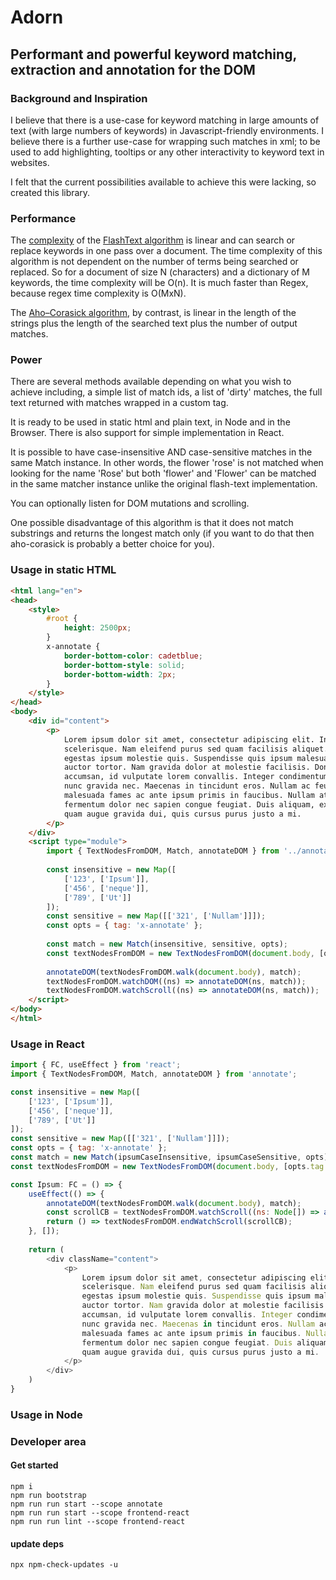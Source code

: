 # Adorn
## Performant and powerful keyword matching, extraction and annotation for the DOM
### Background and Inspiration
I believe that there is a use-case for keyword matching in large amounts of text (with large numbers of keywords) in Javascript-friendly environments. I believe there is a further use-case for wrapping such matches in xml; to be used to add highlighting, tooltips or any other interactivity to keyword text in websites.

I felt that the current possibilities available to achieve this were lacking, so created this library.

### Performance
The [complexity](https://en.wikipedia.org/wiki/Time_complexity) of the [FlashText algorithm](https://arxiv.org/abs/1711.00046) is linear and can search or replace keywords in one pass over a document. The time complexity of this algorithm is not dependent on the number of terms being searched or replaced. So for a document of size N (characters) and a dictionary of M keywords, the time complexity will be O(n). It is much faster than Regex, because regex time complexity is O(MxN).

The [Aho–Corasick algorithm](https://en.wikipedia.org/wiki/Aho%E2%80%93Corasick_algorithm), by contrast, is linear in the length of the strings plus the length of the searched text plus the number of output matches.

### Power
There are several methods available depending on what you wish to achieve including, a simple list of match ids, a list of 'dirty' matches, the full text returned with matches wrapped in a custom tag.

It is ready to be used in static html and plain text, in Node and in the Browser. There is also support for simple implementation in React.

It is possible to have case-insensitive AND case-sensitive matches in the same Match instance. In other words, the flower 'rose' is not matched when looking for the name 'Rose' but both 'flower' and 'Flower' can be matched in the same matcher instance unlike the original flash-text implementation.

You can optionally listen for DOM mutations and scrolling.

One possible disadvantage of this algorithm is that it does not match substrings and returns the longest match only (if you want to do that then aho-corasick is probably a better choice for you).

### Usage in static HTML
```html
<html lang="en">
<head>
    <style>
        #root {
            height: 2500px;
        }
        x-annotate {
            border-bottom-color: cadetblue;
            border-bottom-style: solid;
            border-bottom-width: 2px;
        }
    </style>
</head>
<body>
    <div id="content">
        <p>
            Lorem ipsum dolor sit amet, consectetur adipiscing elit. In cursus cursus enim eu
            scelerisque. Nam eleifend purus sed quam facilisis aliquet. Fusce feugiat neque elit, non
            egestas ipsum molestie quis. Suspendisse quis ipsum malesuada, scelerisque tellus quis,
            auctor tortor. Nam gravida dolor at molestie facilisis. Donec faucibus nisl vitae ante
            accumsan, id vulputate lorem convallis. Integer condimentum nunc turpis, eget pellentesque
            nunc gravida nec. Maecenas in tincidunt eros. Nullam ac feugiat turpis. Interdum et
            malesuada fames ac ante ipsum primis in faucibus. Nullam at posuere urna. Phasellus
            fermentum dolor nec sapien congue feugiat. Duis aliquam, ex finibus porttitor viverra,
            quam augue gravida dui, quis cursus purus justo a mi.
        </p>
    </div>
    <script type="module">
        import { TextNodesFromDOM, Match, annotateDOM } from '../annotate/build';
    
        const insensitive = new Map([
            ['123', ['Ipsum']],
            ['456', ['neque']],
            ['789', ['Ut']]
        ]);
        const sensitive = new Map([['321', ['Nullam']]]);
        const opts = { tag: 'x-annotate' };
    
        const match = new Match(insensitive, sensitive, opts);
        const textNodesFromDOM = new TextNodesFromDOM(document.body, [opts.tag.toUpperCase()]);
    
        annotateDOM(textNodesFromDOM.walk(document.body), match);
        textNodesFromDOM.watchDOM((ns) => annotateDOM(ns, match));
        textNodesFromDOM.watchScroll((ns) => annotateDOM(ns, match));
    </script>
</body>
</html>
```

### Usage in React
```javascript
import { FC, useEffect } from 'react';
import { TextNodesFromDOM, Match, annotateDOM } from 'annotate';

const insensitive = new Map([
    ['123', ['Ipsum']],
    ['456', ['neque']],
    ['789', ['Ut']]
]);
const sensitive = new Map([['321', ['Nullam']]]);
const opts = { tag: 'x-annotate' };
const match = new Match(ipsumCaseInsensitive, ipsumCaseSensitive, opts);
const textNodesFromDOM = new TextNodesFromDOM(document.body, [opts.tag.toUpperCase()]);

const Ipsum: FC = () => {
    useEffect(() => {
        annotateDOM(textNodesFromDOM.walk(document.body), match);
        const scrollCB = textNodesFromDOM.watchScroll((ns: Node[]) => annotateDOM(ns, match));
        return () => textNodesFromDOM.endWatchScroll(scrollCB);
    }, []);
	
    return (
        <div className="content">
            <p>
                Lorem ipsum dolor sit amet, consectetur adipiscing elit. In cursus cursus enim eu
                scelerisque. Nam eleifend purus sed quam facilisis aliquet. Fusce feugiat neque elit, non
                egestas ipsum molestie quis. Suspendisse quis ipsum malesuada, scelerisque tellus quis,
                auctor tortor. Nam gravida dolor at molestie facilisis. Donec faucibus nisl vitae ante
                accumsan, id vulputate lorem convallis. Integer condimentum nunc turpis, eget pellentesque
                nunc gravida nec. Maecenas in tincidunt eros. Nullam ac feugiat turpis. Interdum et
                malesuada fames ac ante ipsum primis in faucibus. Nullam at posuere urna. Phasellus
                fermentum dolor nec sapien congue feugiat. Duis aliquam, ex finibus porttitor viverra,
                quam augue gravida dui, quis cursus purus justo a mi.
            </p>
        </div>
    )
}
```
### Usage in Node

### Developer area
#### Get started
```shell
npm i
npm run bootstrap
npm run run start --scope annotate
npm run run start --scope frontend-react
npm run run lint --scope frontend-react
```

#### update deps
```shell
npx npm-check-updates -u
```
